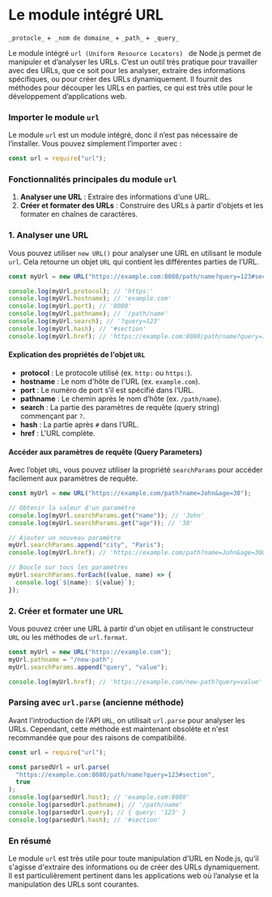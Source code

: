 # Le module intégré URL

`_protocle_` +` _nom de domaine_` + `_path_` +` _query_`

Le module intégré `url (Uniform Resource Locators) ` de Node.js permet de manipuler et d’analyser les URLs. C’est un outil très pratique pour travailler avec des URLs, que ce soit pour les analyser, extraire des informations spécifiques, ou pour créer des URLs dynamiquement. Il fournit des méthodes pour découper les URLs en parties, ce qui est très utile pour le développement d’applications web.

### Importer le module `url`

Le module `url` est un module intégré, donc il n’est pas nécessaire de l’installer. Vous pouvez simplement l’importer avec :

```javascript
const url = require("url");
```

### Fonctionnalités principales du module `url`

1. **Analyser une URL** : Extraire des informations d'une URL.
2. **Créer et formater des URLs** : Construire des URLs à partir d'objets et les formater en chaînes de caractères.

### 1. Analyser une URL

Vous pouvez utiliser `new URL()` pour analyser une URL en utilisant le module `url`. Cela retourne un objet `URL` qui contient les différentes parties de l’URL.

```javascript
const myUrl = new URL("https://example.com:8080/path/name?query=123#section");

console.log(myUrl.protocol); // 'https:'
console.log(myUrl.hostname); // 'example.com'
console.log(myUrl.port); // '8080'
console.log(myUrl.pathname); // '/path/name'
console.log(myUrl.search); // '?query=123'
console.log(myUrl.hash); // '#section'
console.log(myUrl.href); // 'https://example.com:8080/path/name?query=123#section'
```

#### Explication des propriétés de l'objet `URL`

- **protocol** : Le protocole utilisé (ex. `http:` ou `https:`).
- **hostname** : Le nom d'hôte de l'URL (ex. `example.com`).
- **port** : Le numéro de port s’il est spécifié dans l’URL.
- **pathname** : Le chemin après le nom d’hôte (ex. `/path/name`).
- **search** : La partie des paramètres de requête (query string) commençant par `?`.
- **hash** : La partie après `#` dans l’URL.
- **href** : L'URL complète.

#### Accéder aux paramètres de requête (Query Parameters)

Avec l’objet `URL`, vous pouvez utiliser la propriété `searchParams` pour accéder facilement aux paramètres de requête.

```javascript
const myUrl = new URL("https://example.com/path?name=John&age=30");

// Obtenir la valeur d'un paramètre
console.log(myUrl.searchParams.get("name")); // 'John'
console.log(myUrl.searchParams.get("age")); // '30'

// Ajouter un nouveau paramètre
myUrl.searchParams.append("city", "Paris");
console.log(myUrl.href); // 'https://example.com/path?name=John&age=30&city=Paris'

// Boucle sur tous les paramètres
myUrl.searchParams.forEach((value, name) => {
  console.log(`${name}: ${value}`);
});
```

### 2. Créer et formater une URL

Vous pouvez créer une URL à partir d'un objet en utilisant le constructeur `URL` ou les méthodes de `url.format`.

```javascript
const myUrl = new URL("https://example.com");
myUrl.pathname = "/new-path";
myUrl.searchParams.append("query", "value");

console.log(myUrl.href); // 'https://example.com/new-path?query=value'
```

### Parsing avec `url.parse` (ancienne méthode)

Avant l'introduction de l'API `URL`, on utilisait `url.parse` pour analyser les URLs. Cependant, cette méthode est maintenant obsolète et n'est recommandée que pour des raisons de compatibilité.

```javascript
const url = require("url");

const parsedUrl = url.parse(
  "https://example.com:8080/path/name?query=123#section",
  true
);
console.log(parsedUrl.host); // 'example.com:8080'
console.log(parsedUrl.pathname); // '/path/name'
console.log(parsedUrl.query); // { query: '123' }
console.log(parsedUrl.hash); // '#section'
```

### En résumé

Le module `url` est très utile pour toute manipulation d'URL en Node.js, qu'il s'agisse d'extraire des informations ou de créer des URLs dynamiquement. Il est particulièrement pertinent dans les applications web où l’analyse et la manipulation des URLs sont courantes.
